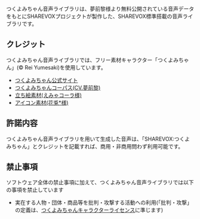 つくよみちゃん音声ライブラリは、夢前黎様より無料公開されている音声データをもとにSHAREVOXプロジェクトが製作した、SHAREVOX標準搭載の音声ライブラリです。

## クレジット

つくよみちゃん音声ライブラリでは、フリー素材キャラクター「つくよみちゃん」(© Rei Yumesaki)を使用しています。

- [つくよみちゃん公式サイト](https://tyc.rei-yumesaki.net)
- [つくよみちゃんコーパス(CV.夢前黎)](https://tyc.rei-yumesaki.net/material/corpus/)
- [立ち絵素材(えみゃコーラ様)](https://tyc.rei-yumesaki.net/material/illust/)
- [アイコン素材(花兎*様)](https://tyc.rei-yumesaki.net/material/illust/)

## 許諾内容

つくよみちゃん音声ライブラリを用いて生成した音声は、「SHAREVOX:つくよみちゃん」とクレジットを記載すれば、商用・非商用問わず利用可能です。

## 禁止事項

ソフトウェア全体の禁止事項に加えて、つくよみちゃん音声ライブラリでは以下の事項を禁止しています

- 実在する人物・団体・商品等を批判・攻撃する活動への利用(「批判・攻撃」の定義は、[つくよみちゃんキャラクターライセンス](https://tyc.rei-yumesaki.net/about/terms/#condition3)に準じます)
